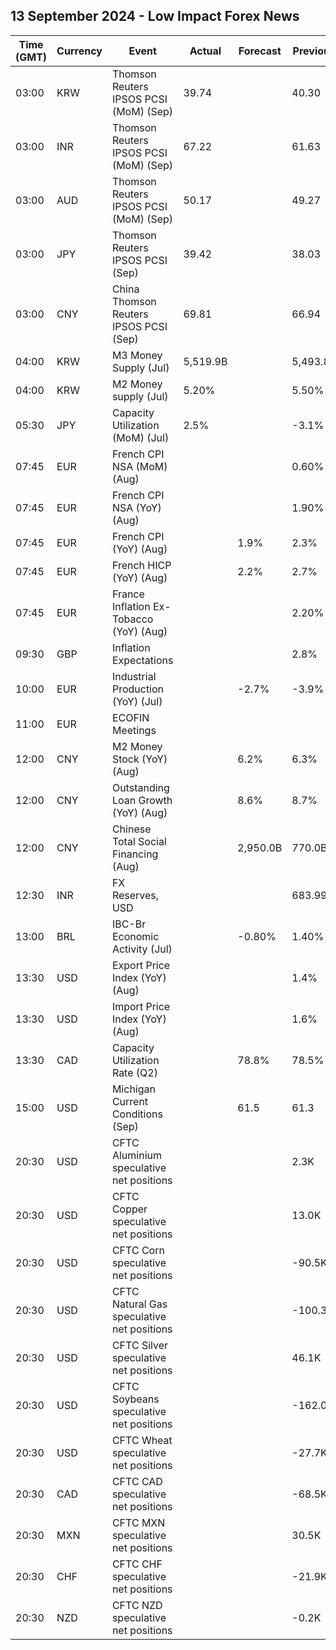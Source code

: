 ## 13 September 2024 - Low Impact Forex News

| Time (GMT) | Currency | Event | Actual | Forecast | Previous |
|------|----------|-------|--------|----------|----------|
| 03:00 | KRW | Thomson Reuters IPSOS PCSI (MoM) (Sep) | 39.74 |  | 40.30 |
| 03:00 | INR | Thomson Reuters IPSOS PCSI (MoM) (Sep) | 67.22 |  | 61.63 |
| 03:00 | AUD | Thomson Reuters IPSOS PCSI (MoM) (Sep) | 50.17 |  | 49.27 |
| 03:00 | JPY | Thomson Reuters IPSOS PCSI (Sep) | 39.42 |  | 38.03 |
| 03:00 | CNY | China Thomson Reuters IPSOS PCSI (Sep) | 69.81 |  | 66.94 |
| 04:00 | KRW | M3 Money Supply (Jul) | 5,519.9B |  | 5,493.8B |
| 04:00 | KRW | M2 Money supply (Jul) | 5.20% |  | 5.50% |
| 05:30 | JPY | Capacity Utilization (MoM) (Jul) | 2.5% |  | -3.1% |
| 07:45 | EUR | French CPI NSA (MoM) (Aug) |  |  | 0.60% |
| 07:45 | EUR | French CPI NSA (YoY) (Aug) |  |  | 1.90% |
| 07:45 | EUR | French CPI (YoY) (Aug) |  | 1.9% | 2.3% |
| 07:45 | EUR | French HICP (YoY) (Aug) |  | 2.2% | 2.7% |
| 07:45 | EUR | France Inflation Ex-Tobacco (YoY) (Aug) |  |  | 2.20% |
| 09:30 | GBP | Inflation Expectations |  |  | 2.8% |
| 10:00 | EUR | Industrial Production (YoY) (Jul) |  | -2.7% | -3.9% |
| 11:00 | EUR | ECOFIN Meetings |  |  |  |
| 12:00 | CNY | M2 Money Stock (YoY) (Aug) |  | 6.2% | 6.3% |
| 12:00 | CNY | Outstanding Loan Growth (YoY) (Aug) |  | 8.6% | 8.7% |
| 12:00 | CNY | Chinese Total Social Financing (Aug) |  | 2,950.0B | 770.0B |
| 12:30 | INR | FX Reserves, USD |  |  | 683.99B |
| 13:00 | BRL | IBC-Br Economic Activity (Jul) |  | -0.80% | 1.40% |
| 13:30 | USD | Export Price Index (YoY) (Aug) |  |  | 1.4% |
| 13:30 | USD | Import Price Index (YoY) (Aug) |  |  | 1.6% |
| 13:30 | CAD | Capacity Utilization Rate (Q2) |  | 78.8% | 78.5% |
| 15:00 | USD | Michigan Current Conditions (Sep) |  | 61.5 | 61.3 |
| 20:30 | USD | CFTC Aluminium speculative net positions |  |  | 2.3K |
| 20:30 | USD | CFTC Copper speculative net positions |  |  | 13.0K |
| 20:30 | USD | CFTC Corn speculative net positions |  |  | -90.5K |
| 20:30 | USD | CFTC Natural Gas speculative net positions |  |  | -100.3K |
| 20:30 | USD | CFTC Silver speculative net positions |  |  | 46.1K |
| 20:30 | USD | CFTC Soybeans speculative net positions |  |  | -162.0K |
| 20:30 | USD | CFTC Wheat speculative net positions |  |  | -27.7K |
| 20:30 | CAD | CFTC CAD speculative net positions |  |  | -68.5K |
| 20:30 | MXN | CFTC MXN speculative net positions |  |  | 30.5K |
| 20:30 | CHF | CFTC CHF speculative net positions |  |  | -21.9K |
| 20:30 | NZD | CFTC NZD speculative net positions |  |  | -0.2K |
